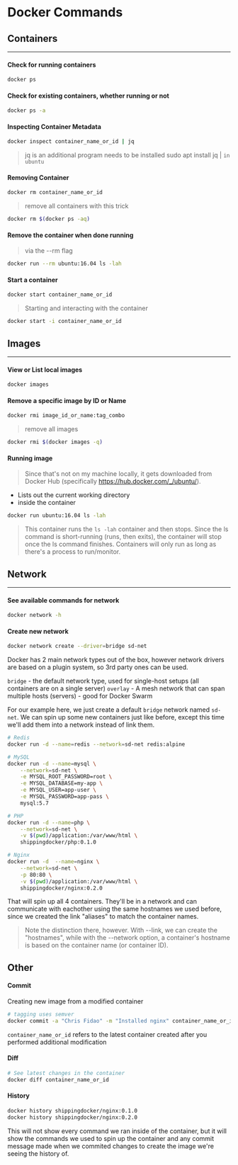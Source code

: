# Docker Commands

## Containers
---
#### Check for running containers
```bash
docker ps
```

#### Check for existing containers, whether running or not
```bash
docker ps -a
```

#### Inspecting Container Metadata
```bash
docker inspect container_name_or_id | jq 
```
> jq is an additional program needs to be installed
> sudo apt install jq | `in ubuntu`

#### Removing Container
```bash
docker rm container_name_or_id
```
> remove all containers with this trick
```bash
docker rm $(docker ps -aq)
```

#### Remove the container when done running
> via the --rm flag
```bash
docker run --rm ubuntu:16.04 ls -lah
```

#### Start a container
```bash
docker start container_name_or_id
```
> Starting and interacting with the container
```bash
docker start -i container_name_or_id
```


## Images
---
#### View or List local images
```bash
docker images
```
#### Remove a specific image by ID or Name
```bash
docker rmi image_id_or_name:tag_combo
```
> remove all images
```bash
docker rmi $(docker images -q)
```

#### Running image
> Since that's not on my machine locally, it gets downloaded from Docker Hub (specifically https://hub.docker.com/_/ubuntu/).
> 
* Lists out the current working directory
* inside the container
```bash
docker run ubuntu:16.04 ls -lah
```
> This container runs the `ls -lah` container and then stops. Since the ls command is short-running (runs, then exits), the container will stop once the ls command finishes. Containers will only run as long as there's a process to run/monitor.

## Network
---

#### See available commands for network
```bash
docker network -h
```

#### Create new network
```bash
docker network create --driver=bridge sd-net
```
Docker has 2 main network types out of the box, however network drivers are based on a plugin system, so 3rd party ones can be used.

`bridge` - the default network type, used for single-host setups (all containers are on a single server)
`overlay` - A mesh network that can span multiple hosts (servers) - good for Docker Swarm

For our example here, we just create a default `bridge` network named `sd-net`. We can spin up some new containers just like before, except this time we'll add them into a network instead of link them.

```bash
# Redis
docker run -d --name=redis --network=sd-net redis:alpine

# MySQL
docker run -d --name=mysql \
    --network=sd-net \
    -e MYSQL_ROOT_PASSWORD=root \
    -e MYSQL_DATABASE=my-app \
    -e MYSQL_USER=app-user \
    -e MYSQL_PASSWORD=app-pass \
    mysql:5.7

# PHP
docker run -d --name=php \
    --network=sd-net \
    -v $(pwd)/application:/var/www/html \
    shippingdocker/php:0.1.0

# Nginx
docker run -d  --name=nginx \
    --network=sd-net \
    -p 80:80 \
    -v $(pwd)/application:/var/www/html \
    shippingdocker/nginx:0.2.0
```
That will spin up all 4 containers. They'll be in a network and can communicate with eachother using the same hostnames we used before, since we created the link "aliases" to match the container names.

> Note the distinction there, however. With --link, we can create the "hostnames", while with the --network option, a container's hostname is based on the container name (or container ID).


## Other

#### Commit

Creating new image from a modified container

```bash
# tagging uses semver
docker commit -a "Chris Fidao" -m "Installed nginx" container_name_or_id shippingdocker/nginx:0.1.0
```
`container_name_or_id` refers to the latest container created after you performed additional modification

#### Diff

```bash
# See latest changes in the container
docker diff container_name_or_id
```

#### History
```bash
docker history shippingdocker/nginx:0.1.0
docker history shippingdocker/nginx:0.2.0
```
This will not show every command we ran inside of the container, but it will show the commands we used to spin up the container and any commit message made when we commited changes to create the image we're seeing the history of.
